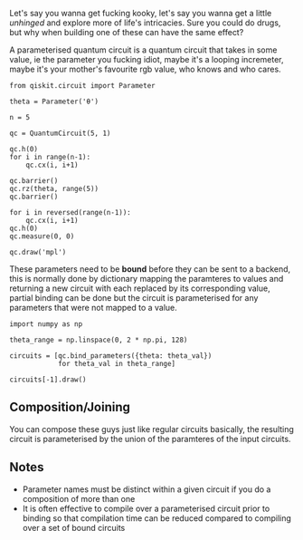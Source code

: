 Let's say you wanna get fucking kooky, let's say you wanna get a little *unhinged* and explore more of life's intricacies. Sure you could do drugs, but why when building one of these can have the same effect?

A parameterised quantum circuit is a quantum circuit that takes in some value, ie the parameter you fucking idiot, maybe it's a looping incremeter, maybe it's your mother's favourite rgb value, who knows and who cares.

```
from qiskit.circuit import Parameter

theta = Parameter('θ')

n = 5

qc = QuantumCircuit(5, 1)

qc.h(0)
for i in range(n-1):
    qc.cx(i, i+1)

qc.barrier()
qc.rz(theta, range(5))
qc.barrier()

for i in reversed(range(n-1)):
    qc.cx(i, i+1)
qc.h(0)
qc.measure(0, 0)

qc.draw('mpl')
```

These parameters need to be __bound__ before they can be sent to a backend, this is normally done by dictionary mapping the paramteres to values and returning a new circuit with each replaced by its corresponding value, partial binding can be done but the circuit is parameterised for any parameters that were not mapped to a value.

```
import numpy as np

theta_range = np.linspace(0, 2 * np.pi, 128)

circuits = [qc.bind_parameters({theta: theta_val})
            for theta_val in theta_range]

circuits[-1].draw()
```

## Composition/Joining

You can compose these guys just like regular circuits basically, the resulting circuit is parameterised by the union of the paramteres of the input circuits.

## Notes
- Parameter names must be distinct within a given circuit if you do a composition of more than one
- It is often effective to compile over a parameterised circuit prior to binding so that compilation time can be reduced compared to compiling over a set of bound circuits